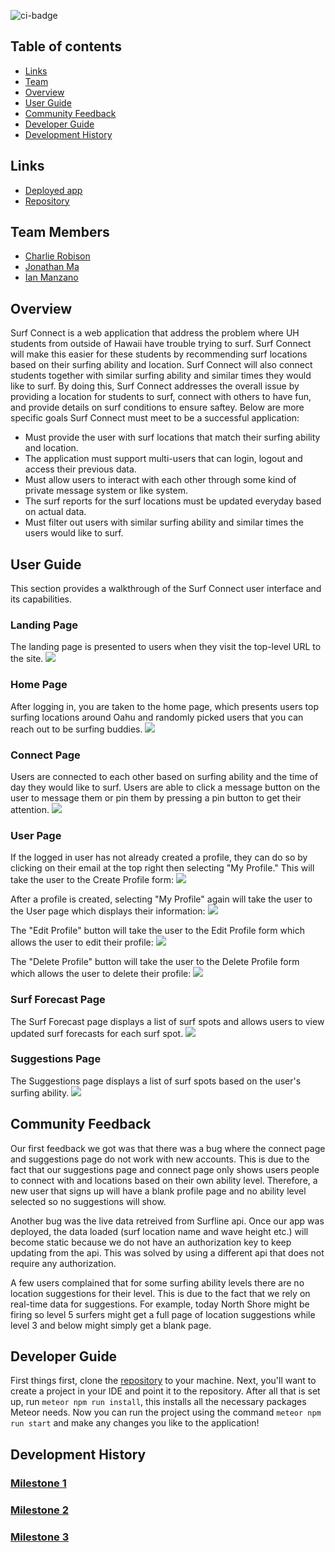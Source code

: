 ![ci-badge](https://github.com/surf-connect/surf-connect/workflows/ci-surf-connect/badge.svg)


## Table of contents
* [Links](#links)
* [Team](#team-members)
* [Overview](#overview)
* [User Guide](#user-guide)
* [Community Feedback](#community-feedback)
* [Developer Guide](#developer-guide)
* [Development History](#development-history)

## Links
* [Deployed app](https://surf-connect.xyz/#/)
* [Repository](https://github.com/orgs/surf-connect/repositories)

## Team Members
* [Charlie Robison](https://charlie-robison.github.io/)
* [Jonathan Ma](https://jonathan-ma.github.io/)
* [Ian Manzano](https://ianbm.github.io/)

## Overview

Surf Connect is a web application that address the problem where UH students from outside of Hawaii have trouble trying to surf. Surf Connect will make this easier for these students by recommending surf locations based on their surfing ability and location. Surf Connect will also connect students together with similar surfing ability and similar times they would like to surf. By doing this, Surf Connect addresses the overall issue by providing a location for students to surf, connect with others to have fun, and provide details on surf conditions to ensure saftey. Below are more specific goals Surf Connect must meet to be a successful application:

* Must provide the user with surf locations that match their surfing ability and location.
* The application must support multi-users that can login, logout and access their previous data.
* Must allow users to interact with each other through some kind of private message system or like system.
* The surf reports for the surf locations must be updated everyday based on actual data.
* Must filter out users with similar surfing ability and similar times the users would like to surf.

## User Guide
This section provides a walkthrough of the Surf Connect user interface and its capabilities.

### Landing Page
The landing page is presented to users when they visit the top-level URL to the site.
<img src="images/landing.jpg" >

### Home Page
After logging in, you are taken to the home page, which presents users top surfing locations around Oahu and randomly picked users that you can reach out to be surfing buddies.
<img src="images/home.jpg" >

### Connect Page
Users are connected to each other based on surfing ability and the time of day they would like to surf. Users are able to click a message button on the user to message them or pin them by pressing a pin button to get their attention.
<img src="images/updatedConnectPage.png" >

### User Page
If the logged in user has not already created a profile, they can do so by clicking on their email at the top right then selecting "My Profile." This will take the user to the Create Profile form:
<img src="images/Create-Profile-Form.png" >

After a profile is created, selecting "My Profile" again will take the user to the User page which displays their information:
<img src="images/User-Page.png" >

The "Edit Profile" button will take the user to the Edit Profile form which allows the user to edit their profile:
<img src="images/Edit-Profile-Form.png" >

The "Delete Profile" button will take the user to the Delete Profile form which allows the user to delete their profile:
<img src="images/Delete-Profile.png" >

### Surf Forecast Page
The Surf Forecast page displays a list of surf spots and allows users to view updated surf forecasts for each surf spot.
<img src="images/forecast-html-mockup.png" >

### Suggestions Page
The Suggestions page displays a list of surf spots based on the user's surfing ability.
<img src="images/suggestions-html-mockup.png">

## Community Feedback
Our first feedback we got was that there was a bug where the connect page and suggestions page do not work with new accounts. This is due to the fact that our suggestions page and connect page only shows users people to connect with and locations based on their own ability level. Therefore, a new user that signs up will have a blank profile page and no ability level selected so no suggestions will show.

Another bug was the live data retreived from Surfline api. Once our app was deployed, the data loaded (surf location name and wave height etc.) will become static because we do not have an authorization key to keep updating from the api. This was solved by using a different api that does not require any authorization.

A few users complained that for some surfing ability levels there are no location suggestions for their level. This is due to the fact that we rely on real-time data for suggestions. For example, today North Shore might be firing so level 5 surfers might get a full page of location suggestions while level 3 and below might simply get a blank page.

## Developer Guide
First things first, clone the [repository](https://github.com/surf-connect/surf-connect) to your machine. Next, you'll want to create a project in your IDE and point it to the repository. After all that is set up, run ```meteor npm run install```, this installs all the necessary packages Meteor needs. Now you can run the project using the command ```meteor npm run start``` and make any changes you like to the application!

## Development History

### [Milestone 1](https://github.com/surf-connect/surf-connect/projects/1)

### [Milestone 2](https://github.com/surf-connect/surf-connect/projects/2)

### [Milestone 3](https://github.com/surf-connect/surf-connect/projects/3)

